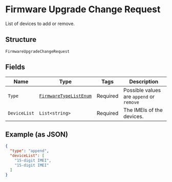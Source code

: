 
# Firmware Upgrade Change Request

List of devices to add or remove.

## Structure

`FirmwareUpgradeChangeRequest`

## Fields

| Name | Type | Tags | Description |
|  --- | --- | --- | --- |
| `Type` | [`FirmwareTypeListEnum`](../../doc/models/firmware-type-list-enum.md) | Required | Possible values are `append` or `remove` |
| `DeviceList` | `List<string>` | Required | The IMEIs of the devices. |

## Example (as JSON)

```json
{
  "type": "append",
  "deviceList": [
    "15-digit IMEI",
    "15-digit IMEI"
  ]
}
```

